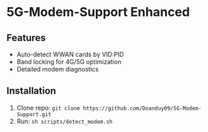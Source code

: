 # 5G-Modem-Support Enhanced
## Features
- Auto-detect WWAN cards by VID:PID
- Band locking for 4G/5G optimization
- Detailed modem diagnostics
## Installation
1. Clone repo: `git clone https://github.com/Doanduy09/5G-Modem-Support.git`
2. Run: `sh scripts/detect_modem.sh`
